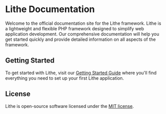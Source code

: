# Lithe Documentation

Welcome to the official documentation site for the Lithe framework. Lithe is a lightweight and flexible PHP framework designed to simplify web application development. Our comprehensive documentation will help you get started quickly and provide detailed information on all aspects of the framework.

## Getting Started

To get started with Lithe, visit our [Getting Started Guide](https://lithecore.vercel.app/docs/get-started/introduction) where you'll find everything you need to set up your first Lithe application.

## License

Lithe is open-source software licensed under the [MIT license](https://opensource.org/licenses/MIT).
